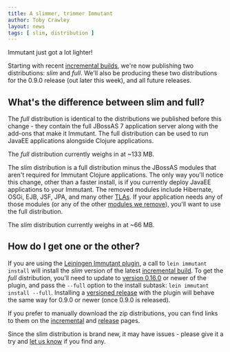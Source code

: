 ```yaml
---
title: A slimmer, trimmer Immutant
author: Toby Crawley
layout: news
tags: [ slim, distribution ]
---
```


Immutant just got a lot lighter!

Starting with recent [incremental builds][incremental], we're now
publishing two distributions: *slim* and *full*. We'll also be
producing these two distributions for the 0.9.0 release (out later this
week), and all future releases.

## What's the difference between slim and full?

The *full* distribution is identical to the distributions we published
before this change - they contain the full JBossAS 7 application
server along with the add-ons that make it Immutant. The full
distribution can be used to run JavaEE applications alongside Clojure
applications. 

The *full* distribution currently weighs in at ~133 MB.

The *slim* distribution is a full distribution minus the JBossAS
modules that aren't required for Immutant Clojure applications.  The
only way you'll notice this change, other than a faster install, is if
you currently deploy JavaEE applications to your Immutant. The removed modules
include Hibernate, OSGi, EJB, JSF, JPA, and many other
[TLAs](http://en.wikipedia.org/wiki/Three-letter_acronym). If your
application needs any of those modules (or any of the other
[modules we remove](https://gist.github.com/5041818)), you'll want
to use the full distribution.

The *slim* distribution currently weighs in at ~66 MB.

## How do I get one or the other?

If you are using the [Leiningen Immutant plugin][plugin], a call to `lein
immutant install` will install the *slim* version of the latest
[incremental build][incremental]. To get the *full* distribution, you'll need to
update to [version 0.16.0][0.16.0] or newer of the plugin, and pass the
`--full` option to the install subtask: `lein immutant install
--full`. Installing a [versioned release][release] with the plugin will behave
the same way for 0.9.0 or newer (once 0.9.0 is released).

If you prefer to manually download the zip distributions, you can find
links to them on the [incremental] and [release] pages.

Since the slim distribution is brand new, it may have issues - please
give it a try and [let us know](/community/) if you find any.

[incremental]: /builds/
[release]: /releases/
[plugin]: /install/
[0.16.0]: http://clojars.org/versions/0.16.0
